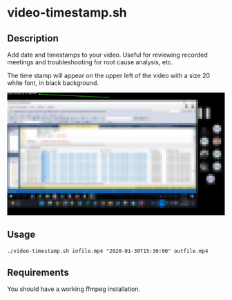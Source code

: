 # video-timestamp.sh

## Description

Add date and timestamps to your video. Useful for reviewing recorded meetings and troubleshooting for root cause analysis, etc.

The time stamp will appear on the upper left of the video with a size 20 white font, in black background.


<!-- ![](images/sample.png) -->
<img src="images/sample.png" width=800>

## Usage

```
./video-timestamp.sh infile.mp4 "2020-01-30T15:30:00" outfile.mp4
```

## Requirements

You should have a working ffmpeg installation.

